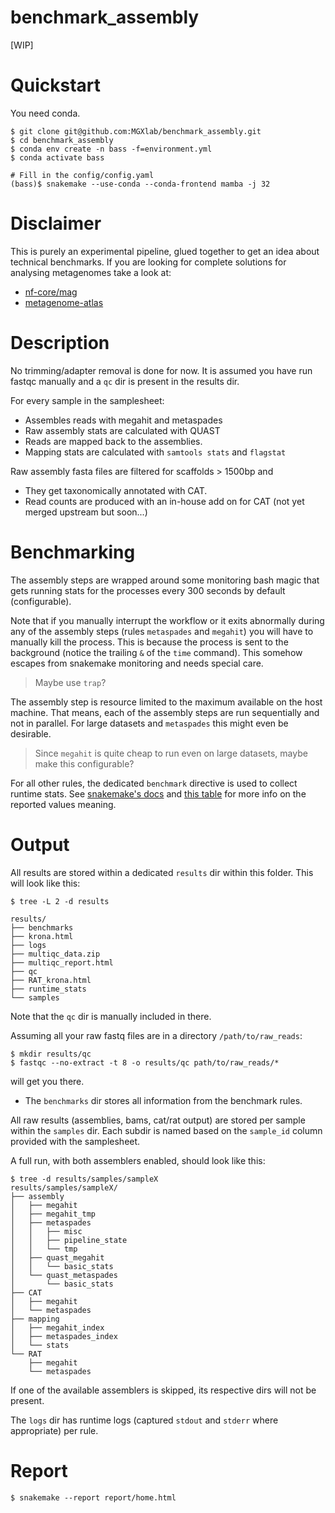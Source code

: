 # benchmark_assembly

[WIP]

# Quickstart

You need conda.

```
$ git clone git@github.com:MGXlab/benchmark_assembly.git
$ cd benchmark_assembly
$ conda env create -n bass -f=environment.yml
$ conda activate bass

# Fill in the config/config.yaml
(bass)$ snakemake --use-conda --conda-frontend mamba -j 32
```

# Disclaimer

This is purely an experimental pipeline, glued together to get an idea about 
technical benchmarks. If you are looking for complete solutions for analysing 
metagenomes take a look at: 

- [nf-core/mag](https://nf-co.re/mag)
- [metagenome-atlas](https://github.com/metagenome-atlas/atlas)

# Description

No trimming/adapter removal is done for now.
It is assumed you have run fastqc manually and a `qc` dir is present in the 
results dir.

For every sample in the samplesheet:

* Assembles reads with megahit and metaspades
* Raw assembly stats are calculated with QUAST
* Reads are mapped back to the assemblies.
* Mapping stats are calculated with `samtools stats` and `flagstat`

Raw assembly fasta files are filtered for scaffolds > 1500bp and
* They get taxonomically annotated with CAT.
* Read counts are produced with an in-house add on for CAT (not yet merged 
upstream but soon...)

# Benchmarking

The assembly steps are wrapped around some monitoring bash magic that gets 
running stats for the processes every 300 seconds by default (configurable).

Note that if you manually interrupt the workflow or it exits abnormally during
any of the assembly steps (rules `metaspades` and `megahit`) you will have to
manually kill the process. This is because the process is sent to the 
background (notice the trailing `&` of the `time` command). This somehow 
escapes from snakemake monitoring and needs special care.

> Maybe use `trap`?

The assembly step is resource limited to the maximum available on the host 
machine. That means, each of the assembly steps are run sequentially and not 
in parallel. For large datasets and `metaspades` this might even be desirable.

> Since `megahit` is quite cheap to run even on large datasets, maybe make 
> this configurable?

For all other rules, the dedicated `benchmark` directive is used to collect 
runtime stats. See 
[snakemake's docs](https://snakemake.readthedocs.io/en/stable/tutorial/additional_features.html#benchmarking) 
and [this table](https://stackoverflow.com/a/66872577/15514684) for more info 
on the reported values meaning.

# Output

All results are stored within a dedicated `results` dir within this folder.
This will look like this:

```
$ tree -L 2 -d results

results/
├── benchmarks
├── krona.html
├── logs
├── multiqc_data.zip
├── multiqc_report.html
├── qc
├── RAT_krona.html
├── runtime_stats
└── samples
```

Note that the `qc` dir is manually included in there.

Assuming all your raw fastq files are in a directory `/path/to/raw_reads`:
```
$ mkdir results/qc
$ fastqc --no-extract -t 8 -o results/qc path/to/raw_reads/* 
```
will get you there.

* The `benchmarks` dir stores all information from the benchmark rules.

All raw results (assemblies, bams, cat/rat output) are stored per sample 
within the `samples` dir. Each subdir is named based on the `sample_id` 
column provided with the samplesheet.

A full run, with both assemblers enabled, should look like this:

```
$ tree -d results/samples/sampleX
results/samples/sampleX/
├── assembly
│   ├── megahit
│   ├── megahit_tmp
│   ├── metaspades
│   │   ├── misc
│   │   ├── pipeline_state
│   │   └── tmp
│   ├── quast_megahit
│   │   └── basic_stats
│   └── quast_metaspades
│       └── basic_stats
├── CAT
│   ├── megahit
│   └── metaspades
├── mapping
│   ├── megahit_index
│   ├── metaspades_index
│   └── stats
└── RAT
    ├── megahit
    └── metaspades
```

If one of the available assemblers is skipped, its respective dirs will not 
be present.

The `logs` dir has runtime logs (captured `stdout` and `stderr` where 
appropriate) per rule.

# Report

```
$ snakemake --report report/home.html
```
